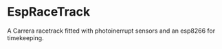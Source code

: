 # EspRaceTrack
A Carrera racetrack fitted with photoinerrupt sensors and an esp8266 for timekeeping.
